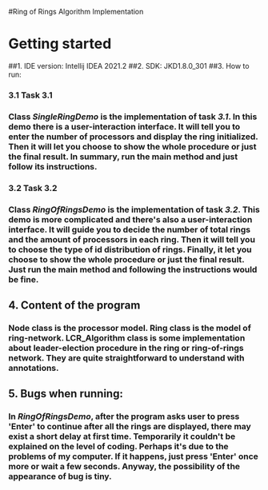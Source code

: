 #Ring of Rings Algorithm Implementation
# Getting started
##1. IDE version: Intellij IDEA 2021.2
##2. SDK: JKD1.8.0_301
##3. How to run:
### 3.1 Task 3.1
### Class *SingleRingDemo* is the implementation of task *3.1*. In this demo there is a user-interaction interface. It will tell you to enter the number of processors and display the ring initialized. Then it will let you choose to show the whole procedure or just the final result. In summary, run the main method and just follow its instructions.
### 3.2 Task 3.2
### Class *RingOfRingsDemo* is the implementation of task *3.2*. This demo is more complicated and there's also a user-interaction interface. It will guide you to decide the number of total rings and the amount of processors in each ring. Then it will tell you to choose the type of id distribution of rings. Finally, it let you choose to show the whole procedure or just the final result. Just run the main method and following the instructions would be fine.
## 4. Content of the program
### Node class is the processor model. Ring class is the model of ring-network. LCR_Algorithm class is some implementation about leader-election procedure in the ring or ring-of-rings network. They are quite straightforward to understand with annotations.
## 5. Bugs when running:
### In *RingOfRingsDemo*, after the program asks user to press 'Enter' to continue after all the rings are displayed, there may exist a short delay at first time. Temporarily it couldn't be explained on the level of coding. Perhaps it's due to the problems of my computer. If it happens, just press 'Enter' once more or wait a few seconds. Anyway, the possibility of the appearance of bug is  tiny.